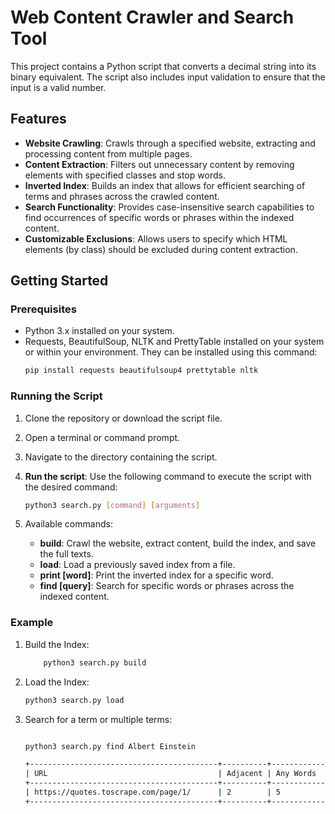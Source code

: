 # Web Content Crawler and Search Tool

This project contains a Python script that converts a decimal string into its binary equivalent. The script also includes input validation to ensure that the input is a valid number.

## Features

- **Website Crawling**: Crawls through a specified website, extracting and processing content from multiple pages.
- **Content Extraction**: Filters out unnecessary content by removing elements with specified classes and stop words.
- **Inverted Index**: Builds an index that allows for efficient searching of terms and phrases across the crawled content.
- **Search Functionality**: Provides case-insensitive search capabilities to find occurrences of specific words or phrases within the indexed content.
- **Customizable Exclusions**: Allows users to specify which HTML elements (by class) should be excluded during content extraction.

## Getting Started

### Prerequisites

- Python 3.x installed on your system.
- Requests, BeautifulSoup, NLTK and PrettyTable installed on your system or within your environment. They can be installed using this command:
    ```bash
    pip install requests beautifulsoup4 prettytable nltk
    ```

### Running the Script

1. Clone the repository or download the script file.
2. Open a terminal or command prompt.
3. Navigate to the directory containing the script.
4. **Run the script**: Use the following command to execute the script with the desired command:

   ```bash
   python3 search.py [command] [arguments]
   ```

5. Available commands:
    - **build**: Crawl the website, extract content, build the index, and save the full texts.
    - **load**: Load a previously saved index from a file.
    - **print [word]**: Print the inverted index for a specific word.
    - **find [query]**: Search for specific words or phrases across the indexed content.

### Example

1. Build the Index:
    ```bash
        python3 search.py build
    ```
2. Load the Index:
    ```bash
    python3 search.py load
    ```
3. Search for a term or multiple terms:
    ```bash
    
    python3 search.py find Albert Einstein

    +------------------------------------------+----------+------------+------------------+
    | URL                                      | Adjacent | Any Words  | Words Found      |
    +------------------------------------------+----------+------------+------------------+
    | https://quotes.toscrape.com/page/1/      | 2        | 5          | albert, einstein |
    +------------------------------------------+----------+------------+------------------+

    ```

